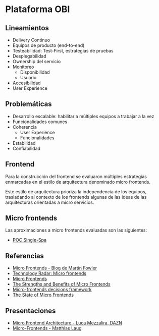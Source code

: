 # Plataforma OBI

## Lineamientos

* Delivery Continuo
* Equipos de producto (end-to-end)
* Testeabilidad: Test-First, estrategias de pruebas
* Desplegabilidad
* Ownership del servicio
* Monitoreo
    * Disponibilidad
    * Usuario
* Accesibilidad
* User Experience

## Problemáticas

* Desarrollo escalable: habilitar a múltiples equipos a trabajar a la vez
* Funcionalidades comunes
* Coherencia
    * User Experience
    * Funcionalidades
* Estabilidad
* Confiabilidad

## Frontend

Para la construcción del frontend se evaluaron múltiples estrategias enmarcadas 
en el estilo de arquitectura denominado micro frontends.

Este estilo de arquitectura prioriza la independencia de los equipos, trasladando
al contexto de los frontends algunas de las ideas de las arquitecturas orientadas a
micro servicios.

## Micro frontends

Las aproximaciones a micro frontends evaluadas son las siguientes:

* [POC Single-Spa](./poc-single-spa.md)

## Referencias

* [Micro Frontends - Blog de Martin Fowler](https://martinfowler.com/articles/micro-frontends.html)
* [Technology Radar: Micro frontends](https://www.thoughtworks.com/radar/techniques/micro-frontends)
* [Micro Frontends](https://micro-frontends.org/)
* [The Strengths and Benefits of Micro Frontends](https://www.toptal.com/front-end/micro-frontends-strengths-benefits)
* [Micro-frontends decisions framework](https://medium.com/@lucamezzalira/micro-frontends-decisions-framework-ebcd22256513)
* [The State of Micro Frontends](https://blog.bitsrc.io/state-of-micro-frontends-9c0c604ed13a)

## Presentaciones
* [Micro Frontend Architecture - Luca Mezzalira, DAZN](https://www.youtube.com/watch?v=BuRB3djraeM)
* [Micro-Frontends - Matthias Laug](https://www.youtube.com/watch?v=Bnmy5zMY14s)
